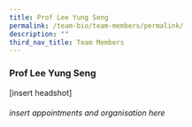 ```yaml
---
title: Prof Lee Yung Seng
permalink: /team-bio/team-members/permalink/
description: ""
third_nav_title: Team Members
---
```

### Prof Lee Yung Seng

[insert headshot]
###### insert appointments and organisation here